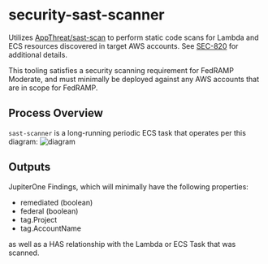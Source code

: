 # security-sast-scanner

Utilizes [AppThreat/sast-scan](https://github.com/AppThreat/sast-scan) to
perform static code scans for Lambda and ECS resources discovered in target
AWS accounts. See [SEC-820](https://lifeomic.atlassian.net/browse/SEC-820)
for additional details.

This tooling satisfies a security scanning requirement for FedRAMP Moderate,
and must minimally be deployed against any AWS accounts that are in scope for
FedRAMP.

## Process Overview

`sast-scanner` is a long-running periodic ECS task that operates per this diagram:
![diagram](https://www.websequencediagrams.com/files/render?link=sCex9iAO0LzaDyutM1VEhRCSDJSM3qJ6Q8wsi4uuGBlCcK43f0gNCnyfaUe5YQUA)

## Outputs

JupiterOne Findings, which will minimally have the following properties:

* remediated (boolean)
* federal (boolean)
* tag.Project
* tag.AccountName

as well as a HAS relationship with the Lambda or ECS Task that was scanned.
